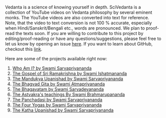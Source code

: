 Vedanta is a science of knowing yourself in depth.
SciVedanta is a collection of YouTube videos on Vedanta philosophy by several eminent monks.
The YouTube videos are also converted into text for reference. 
Note, that the video to text conversion is not 100 % accurate, especially when Hindi/Sanskrit/Bengali etc., words
are pronounced. We plan to proof-read the texts soon. If you are willing to contribute to this project by editing/proof-reading or have any questions/suggestions, 
please feel free to let us know by opening an issue [here](https://github.com/SciVedanta/SciVedanta.github.io/issues/new). If you want to learn about GitHub, checkout this [link](https://egghead.io/courses/how-to-contribute-to-an-open-source-project-on-github).

Here are some of the projects available right now:

1. [Who Am I? by Swami Sarvapriyananda](./Who_Am_I_Sarvapriyananda/)
2. [The Gospel of Sri Ramakrishna by Swami Ishatmananda](./panchamveda_ishatmananda/)
3. [The Mandukya Upanishad by Swami Sarvapriyananda](./mandukya_sarvapriyananda/)
4. [The Bhagvad Gita by Swami Atmapriyananda](./gita_atmapriyananda/)
5. [The Bhagavatam by Swami Sarvadevananda](./bhagavatam_sarvadevananda/)
6. [The Astvakra's teachings By Swami Brahmarupananda](./astvakra_teachings_brahmarupananda/)
7. [The Panchadasi by Swami Sarvapriyananda](./panchadasi_sarvapriyananda)
8. [The Four Yogas by Swami Sarvapriyananda](./four_yogas_sarvapriyananda)
9. [The Katha Upanishad by Swami Sarvapriyananda](./katha_upanishad_sarvapriyananda)
